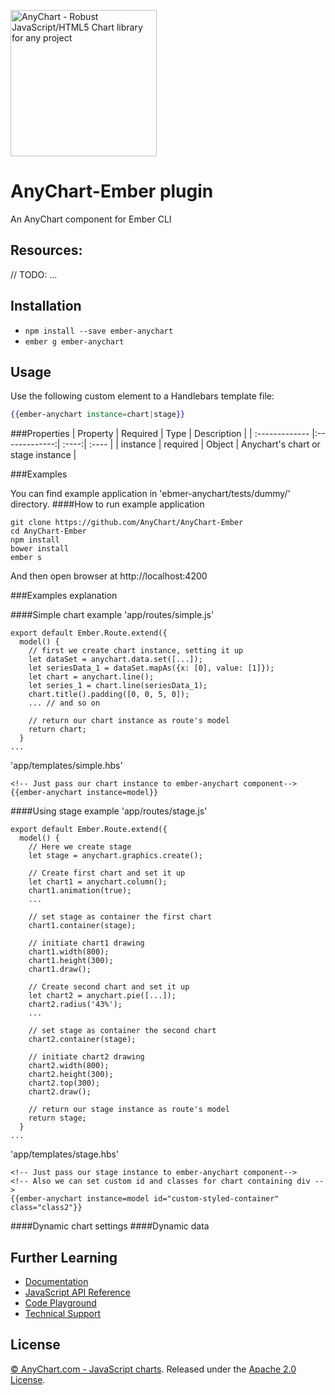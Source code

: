 [<img src="https://cdn.anychart.com/images/logo-transparent-segoe.png?2" width="234px" alt="AnyChart - Robust JavaScript/HTML5 Chart library for any project">](https://anychart.com)

AnyChart-Ember plugin
=========================

An AnyChart component for Ember CLI

## Resources:
// TODO: ...


## Installation

* `npm install --save ember-anychart`
* `ember g ember-anychart`

## Usage

Use the following custom element to a Handlebars template file:

```handlebars
{{ember-anychart instance=chart|stage}}
```

###Properties
|    Property   |    Required  | Type | Description  |
| :------------- |:-------------:| :----:| :---- |
| instance | required | Object | Anychart's chart or stage instance |

###Examples

You can find example application in 'ebmer-anychart/tests/dummy/' directory.
####How to run example application
```
git clone https://github.com/AnyChart/AnyChart-Ember
cd AnyChart-Ember
npm install
bower install
ember s
```
And then open browser at http://localhost:4200

###Examples explanation

####Simple chart example
'app/routes/simple.js'  
```
export default Ember.Route.extend({
  model() {
    // first we create chart instance, setting it up
    let dataSet = anychart.data.set([...]);
    let seriesData_1 = dataSet.mapAs({x: [0], value: [1]});
    let chart = anychart.line();
    let series_1 = chart.line(seriesData_1);
    chart.title().padding([0, 0, 5, 0]);
    ... // and so on
    
    // return our chart instance as route's model
    return chart;
  }
...
```
'app/templates/simple.hbs'
```
<!-- Just pass our chart instance to ember-anychart component-->
{{ember-anychart instance=model}}
```
####Using stage example
'app/routes/stage.js'  
```
export default Ember.Route.extend({
  model() {
    // Here we create stage
    let stage = anychart.graphics.create();
    
    // Create first chart and set it up
    let chart1 = anychart.column();    
    chart1.animation(true);
    ...
    
    // set stage as container the first chart
    chart1.container(stage);

    // initiate chart1 drawing
    chart1.width(800);
    chart1.height(300);
    chart1.draw();

    // Create second chart and set it up
    let chart2 = anychart.pie([...]);
    chart2.radius('43%');
    ...

    // set stage as container the second chart
    chart2.container(stage);
    
    // initiate chart2 drawing
    chart2.width(800);
    chart2.height(300);
    chart2.top(300);
    chart2.draw();

    // return our stage instance as route's model
    return stage;
  }
...
```
'app/templates/stage.hbs'
```
<!-- Just pass our stage instance to ember-anychart component-->
<!-- Also we can set custom id and classes for chart containing div -->
{{ember-anychart instance=model id="custom-styled-container" class="class2"}}
```
####Dynamic chart settings
####Dynamic data



## Further Learning
* [Documentation](https://docs.anychart.com)
* [JavaScript API Reference](https://api.anychart.com)
* [Code Playground](https://playground.anychart.com)
* [Technical Support](https://anychart.com/support)

## License
[© AnyChart.com - JavaScript charts](http://www.anychart.com). Released under the [Apache 2.0 License](https://github.com/anychart-integrations/ruby-sinatra-mysql-template/blob/master/LICENSE).